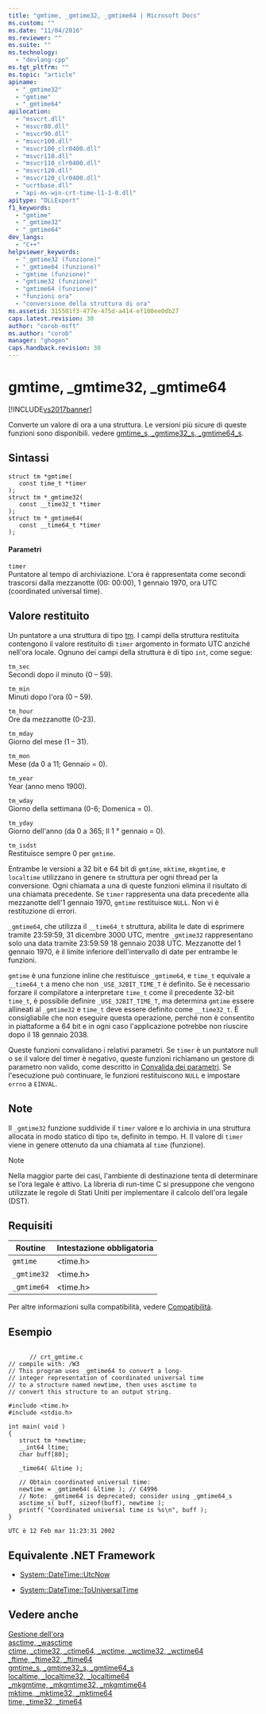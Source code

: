 ```yaml
---
title: "gmtime, _gmtime32, _gmtime64 | Microsoft Docs"
ms.custom: ""
ms.date: "11/04/2016"
ms.reviewer: ""
ms.suite: ""
ms.technology: 
  - "devlang-cpp"
ms.tgt_pltfrm: ""
ms.topic: "article"
apiname: 
  - "_gmtime32"
  - "gmtime"
  - "_gmtime64"
apilocation: 
  - "msvcrt.dll"
  - "msvcr80.dll"
  - "msvcr90.dll"
  - "msvcr100.dll"
  - "msvcr100_clr0400.dll"
  - "msvcr110.dll"
  - "msvcr110_clr0400.dll"
  - "msvcr120.dll"
  - "msvcr120_clr0400.dll"
  - "ucrtbase.dll"
  - "api-ms-win-crt-time-l1-1-0.dll"
apitype: "DLLExport"
f1_keywords: 
  - "gmtime"
  - "_gmtime32"
  - "_gmtime64"
dev_langs: 
  - "C++"
helpviewer_keywords: 
  - "_gmtime32 (funzione)"
  - "_gmtime64 (funzione)"
  - "gmtime (funzione)"
  - "gmtime32 (funzione)"
  - "gmtime64 (funzione)"
  - "funzioni ora"
  - "conversione della struttura di ora"
ms.assetid: 315501f3-477e-475d-a414-ef100ee0db27
caps.latest.revision: 30
author: "corob-msft"
ms.author: "corob"
manager: "ghogen"
caps.handback.revision: 30
---
```

# gmtime, _gmtime32, _gmtime64
[!INCLUDE[vs2017banner](../../assembler/inline/includes/vs2017banner.md)]

Converte un valore di ora a una struttura. Le versioni più sicure di queste funzioni sono disponibili. vedere [gmtime\_s, \_gmtime32\_s, \_gmtime64\_s](../../c-runtime-library/reference/gmtime-s-gmtime32-s-gmtime64-s.md).  
  
## Sintassi  
  
```  
struct tm *gmtime(   
   const time_t *timer   
);  
struct tm *_gmtime32(   
   const __time32_t *timer   
);  
struct tm *_gmtime64(   
   const __time64_t *timer   
);  
```  
  
#### Parametri  
 `timer`  
 Puntatore al tempo di archiviazione. L'ora è rappresentata come secondi trascorsi dalla mezzanotte \(00: 00:00\), 1 gennaio 1970, ora UTC \(coordinated universal time\).  
  
## Valore restituito  
 Un puntatore a una struttura di tipo [tm](../../c-runtime-library/standard-types.md). I campi della struttura restituita contengono il valore restituito di `timer` argomento in formato UTC anziché nell'ora locale. Ognuno dei campi della struttura è di tipo `int`, come segue:  
  
 `tm_sec`  
 Secondi dopo il minuto \(0 – 59\).  
  
 `tm_min`  
 Minuti dopo l'ora \(0 – 59\).  
  
 `tm_hour`  
 Ore da mezzanotte \(0\-23\).  
  
 `tm_mday`  
 Giorno del mese \(1 – 31\).  
  
 `tm_mon`  
 Mese \(da 0 a 11; Gennaio \= 0\).  
  
 `tm_year`  
 Year \(anno meno 1900\).  
  
 `tm_wday`  
 Giorno della settimana \(0\-6; Domenica \= 0\).  
  
 `tm_yday`  
 Giorno dell'anno \(da 0 a 365; Il 1 ° gennaio \= 0\).  
  
 `tm_isdst`  
 Restituisce sempre 0 per `gmtime`.  
  
 Entrambe le versioni a 32 bit e 64 bit di `gmtime`, `mktime`, `mkgmtime`, e `localtime` utilizzano in genere `tm` struttura per ogni thread per la conversione. Ogni chiamata a una di queste funzioni elimina il risultato di una chiamata precedente. Se `timer` rappresenta una data precedente alla mezzanotte dell'1 gennaio 1970, `gmtime` restituisce `NULL`. Non vi è restituzione di errori.  
  
 `_gmtime64`, che utilizza il `__time64_t` struttura, abilita le date di esprimere tramite 23:59:59, 31 dicembre 3000 UTC, mentre `_gmtime32` rappresentano solo una data tramite 23:59:59 18 gennaio 2038 UTC. Mezzanotte del 1 gennaio 1970, è il limite inferiore dell'intervallo di date per entrambe le funzioni.  
  
 `gmtime` è una funzione inline che restituisce `_gmtime64`, e `time_t` equivale a `__time64_t` a meno che non `_USE_32BIT_TIME_T` è definito. Se è necessario forzare il compilatore a interpretare `time_t` come il precedente 32\-bit `time_t`, è possibile definire `_USE_32BIT_TIME_T`, ma determina `gmtime` essere allineati al `_gmtime32` e `time_t` deve essere definito come `__time32_t`. È consigliabile che non eseguire questa operazione, perché non è consentito in piattaforme a 64 bit e in ogni caso l'applicazione potrebbe non riuscire dopo il 18 gennaio 2038.  
  
 Queste funzioni convalidano i relativi parametri. Se `timer` è un puntatore null o se il valore del timer è negativo, queste funzioni richiamano un gestore di parametro non valido, come descritto in [Convalida dei parametri](../../c-runtime-library/parameter-validation.md). Se l'esecuzione può continuare, le funzioni restituiscono `NULL` e impostare `errno` a `EINVAL`.  
  
## Note  
 Il `_gmtime32` funzione suddivide il `timer` valore e lo archivia in una struttura allocata in modo statico di tipo `tm`, definito in tempo. H. Il valore di `timer` viene in genere ottenuto da una chiamata al `time` \(funzione\).  
  
> [!NOTE]
>  Nella maggior parte dei casi, l'ambiente di destinazione tenta di determinare se l'ora legale è attivo. La libreria di run\-time C si presuppone che vengono utilizzate le regole di Stati Uniti per implementare il calcolo dell'ora legale \(DST\).  
  
## Requisiti  
  
|Routine|Intestazione obbligatoria|  
|-------------|-------------------------------|  
|`gmtime`|\<time.h\>|  
|`_gmtime32`|\<time.h\>|  
|`_gmtime64`|\<time.h\>|  
  
 Per altre informazioni sulla compatibilità, vedere [Compatibilità](../../c-runtime-library/compatibility.md).  
  
## Esempio  
  
```  
  
      // crt_gmtime.c  
// compile with: /W3  
// This program uses _gmtime64 to convert a long-  
// integer representation of coordinated universal time  
// to a structure named newtime, then uses asctime to  
// convert this structure to an output string.  
  
#include <time.h>  
#include <stdio.h>  
  
int main( void )  
{  
   struct tm *newtime;  
   __int64 ltime;  
   char buff[80];  
  
   _time64( &ltime );  
  
   // Obtain coordinated universal time:  
   newtime = _gmtime64( &ltime ); // C4996  
   // Note: _gmtime64 is deprecated; consider using _gmtime64_s  
   asctime_s( buff, sizeof(buff), newtime );  
   printf( "Coordinated universal time is %s\n", buff );  
}  
```  
  
```Output  
UTC è 12 Feb mar 11:23:31 2002  
```  
  
## Equivalente .NET Framework  
  
-   [System::DateTime::UtcNow](https://msdn.microsoft.com/en-us/library/system.datetime.utcnow.aspx)  
  
-   [System::DateTime::ToUniversalTime](https://msdn.microsoft.com/en-us/library/system.datetime.touniversaltime.aspx)  
  
## Vedere anche  
 [Gestione dell'ora](../../c-runtime-library/time-management.md)   
 [asctime, \_wasctime](../../c-runtime-library/reference/asctime-wasctime.md)   
 [ctime, \_ctime32, \_ctime64, \_wctime, \_wctime32, \_wctime64](../../c-runtime-library/reference/ctime-ctime32-ctime64-wctime-wctime32-wctime64.md)   
 [\_ftime, \_ftime32, \_ftime64](../../c-runtime-library/reference/ftime-ftime32-ftime64.md)   
 [gmtime\_s, \_gmtime32\_s, \_gmtime64\_s](../../c-runtime-library/reference/gmtime-s-gmtime32-s-gmtime64-s.md)   
 [localtime, \_localtime32, \_localtime64](../../c-runtime-library/reference/localtime-localtime32-localtime64.md)   
 [\_mkgmtime, \_mkgmtime32, \_mkgmtime64](../../c-runtime-library/reference/mkgmtime-mkgmtime32-mkgmtime64.md)   
 [mktime, \_mktime32, \_mktime64](../../c-runtime-library/reference/mktime-mktime32-mktime64.md)   
 [time, \_time32, \_time64](../../c-runtime-library/reference/time-time32-time64.md)